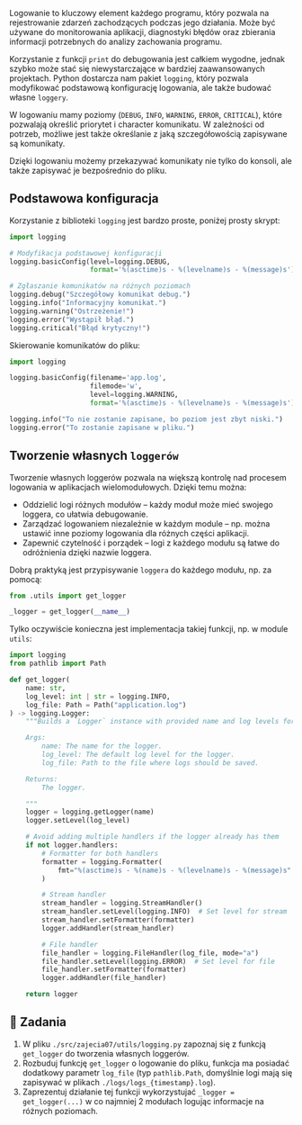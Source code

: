 Logowanie to kluczowy element każdego programu, który pozwala na rejestrowanie zdarzeń zachodzących podczas jego działania. Może być używane do monitorowania aplikacji, diagnostyki błędów oraz zbierania informacji potrzebnych do analizy zachowania programu.

Korzystanie z funkcji `print` do debugowania jest całkiem wygodne, jednak szybko może stać się niewystarczające w bardziej zaawansowanych projektach. Python dostarcza nam pakiet `logging`, który pozwala modyfikować podstawową konfigurację logowania, ale także budować własne `loggery`.

W logowaniu mamy poziomy (`DEBUG`, `INFO`, `WARNING`, `ERROR`, `CRITICAL`), które pozwalają określić priorytet i character komunikatu. W zależności od potrzeb, możliwe jest także określanie z jaką szczegółowością zapisywane są komunikaty.

Dzięki logowaniu możemy przekazywać komunikaty nie tylko do konsoli, ale także zapisywać je bezpośrednio do pliku.

## Podstawowa konfiguracja

Korzystanie z biblioteki `logging` jest bardzo proste, poniżej prosty skrypt:

```python
import logging

# Modyfikacja podstawowej konfiguracji
logging.basicConfig(level=logging.DEBUG,
                    format='%(asctime)s - %(levelname)s - %(message)s')

# Zgłaszanie komunikatów na różnych poziomach
logging.debug("Szczegółowy komunikat debug.")
logging.info("Informacyjny komunikat.")
logging.warning("Ostrzeżenie!")
logging.error("Wystąpił błąd.")
logging.critical("Błąd krytyczny!")
```

Skierowanie komunikatów do pliku:

```python
import logging

logging.basicConfig(filename='app.log',
                    filemode='w',
                    level=logging.WARNING,
                    format='%(asctime)s - %(levelname)s - %(message)s')

logging.info("To nie zostanie zapisane, bo poziom jest zbyt niski.")
logging.error("To zostanie zapisane w pliku.")
```

## Tworzenie własnych `loggerów`

Tworzenie własnych loggerów pozwala na większą kontrolę nad procesem logowania w aplikacjach wielomodułowych. Dzięki temu można:

- Oddzielić logi różnych modułów – każdy moduł może mieć swojego loggera, co ułatwia debugowanie.
- Zarządzać logowaniem niezależnie w każdym module – np. można ustawić inne poziomy logowania dla różnych części aplikacji.
- Zapewnić czytelność i porządek – logi z każdego modułu są łatwe do odróżnienia dzięki nazwie loggera.

Dobrą praktyką jest przypisywanie `loggera` do każdego modułu, np. za pomocą:

```python
from .utils import get_logger

_logger = get_logger(__name__)
```

Tylko oczywiście konieczna jest implementacja takiej funkcji, np. w module `utils`:

```python
import logging
from pathlib import Path

def get_logger(
    name: str,
    log_level: int | str = logging.INFO,
    log_file: Path = Path("application.log")
) -> logging.Logger:
    """Builds a `Logger` instance with provided name and log levels for stream and file.

    Args:
        name: The name for the logger.
        log_level: The default log level for the logger.
        log_file: Path to the file where logs should be saved.

    Returns:
        The logger.

    """
    logger = logging.getLogger(name)
    logger.setLevel(log_level)

    # Avoid adding multiple handlers if the logger already has them
    if not logger.handlers:
        # Formatter for both handlers
        formatter = logging.Formatter(
            fmt="%(asctime)s - %(name)s - %(levelname)s - %(message)s"
        )

        # Stream handler
        stream_handler = logging.StreamHandler()
        stream_handler.setLevel(logging.INFO)  # Set level for stream
        stream_handler.setFormatter(formatter)
        logger.addHandler(stream_handler)

        # File handler
        file_handler = logging.FileHandler(log_file, mode="a")
        file_handler.setLevel(logging.ERROR)  # Set level for file
        file_handler.setFormatter(formatter)
        logger.addHandler(file_handler)

    return logger
```

## 📝 Zadania

1. W pliku `./src/zajecia07/utils/logging.py` zapoznaj się z funkcją `get_logger` do tworzenia własnych loggerów.
2. Rozbuduj funkcję `get_logger` o logowanie do pliku, funkcja ma posiadać dodatkowy parametr `log_file` (typ `pathlib.Path`, domyślnie logi mają się zapisywać w plikach `./logs/logs_{timestamp}.log`).
2. Zaprezentuj działanie tej funkcji wykorzystujać `_logger = get_logger(...)` w co najmniej 2 modułach logując informacje na różnych poziomach.